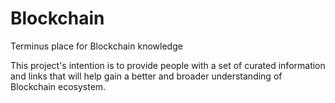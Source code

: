 # Blockchain
Terminus place for Blockchain knowledge

This project's intention is to provide people with a set of curated information and links that will help gain a better and broader understanding of Blockchain ecosystem.
